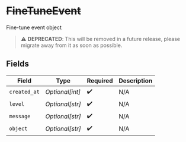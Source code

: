 # ~~FineTuneEvent~~

Fine-tune event object

> :warning: **DEPRECATED**: This will be removed in a future release, please migrate away from it as soon as possible.


## Fields

| Field              | Type               | Required           | Description        |
| ------------------ | ------------------ | ------------------ | ------------------ |
| `created_at`       | *Optional[int]*    | :heavy_check_mark: | N/A                |
| `level`            | *Optional[str]*    | :heavy_check_mark: | N/A                |
| `message`          | *Optional[str]*    | :heavy_check_mark: | N/A                |
| `object`           | *Optional[str]*    | :heavy_check_mark: | N/A                |